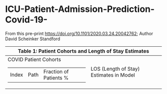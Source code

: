 # ICU-Patient-Admission-Prediction-Covid-19-
From this pre-print https://doi.org/10.1101/2020.03.24.20042762; Author David Scheinker Standford

<table>
    <thead>
        <tr>
            <th colspan="3">Table 1: Patient Cohorts and Length of Stay Estimates</th>
        </tr>
    </thead>
    <tbody>
        <tr>
            <td>COVID Patient Cohorts
                <table><tbody><tr><td>Index</td><td>Path</td><td>Fraction of Patients %</td></tr></tbody></table>
            </td>
            <td>LOS (Length of Stay) Estimates in Model</td>            
        </tr>
    </tbody>
</table>
